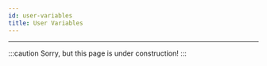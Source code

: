 ```yaml
---
id: user-variables
title: User Variables
---
```


---------------

:::caution
Sorry, but this page is under construction!
:::